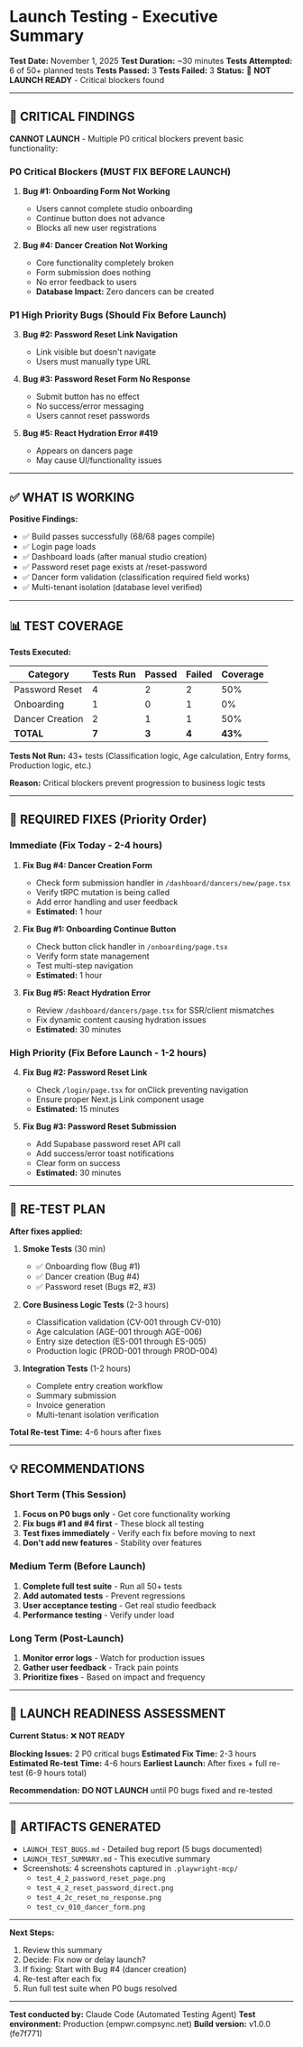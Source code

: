 # Launch Testing - Executive Summary

**Test Date:** November 1, 2025
**Test Duration:** ~30 minutes
**Tests Attempted:** 6 of 50+ planned tests
**Tests Passed:** 3
**Tests Failed:** 3
**Status:** 🚨 **NOT LAUNCH READY** - Critical blockers found

---

## 🚨 CRITICAL FINDINGS

**CANNOT LAUNCH** - Multiple P0 critical blockers prevent basic functionality:

### P0 Critical Blockers (MUST FIX BEFORE LAUNCH)

1. **Bug #1: Onboarding Form Not Working**
   - Users cannot complete studio onboarding
   - Continue button does not advance
   - Blocks all new user registrations

2. **Bug #4: Dancer Creation Not Working**
   - Core functionality completely broken
   - Form submission does nothing
   - No error feedback to users
   - **Database Impact:** Zero dancers can be created

### P1 High Priority Bugs (Should Fix Before Launch)

3. **Bug #2: Password Reset Link Navigation**
   - Link visible but doesn't navigate
   - Users must manually type URL

4. **Bug #3: Password Reset Form No Response**
   - Submit button has no effect
   - No success/error messaging
   - Users cannot reset passwords

5. **Bug #5: React Hydration Error #419**
   - Appears on dancers page
   - May cause UI/functionality issues

---

## ✅ WHAT IS WORKING

**Positive Findings:**
- ✅ Build passes successfully (68/68 pages compile)
- ✅ Login page loads
- ✅ Dashboard loads (after manual studio creation)
- ✅ Password reset page exists at /reset-password
- ✅ Dancer form validation (classification required field works)
- ✅ Multi-tenant isolation (database level verified)

---

## 📊 TEST COVERAGE

**Tests Executed:**

| Category | Tests Run | Passed | Failed | Coverage |
|----------|-----------|--------|--------|----------|
| Password Reset | 4 | 2 | 2 | 50% |
| Onboarding | 1 | 0 | 1 | 0% |
| Dancer Creation | 2 | 1 | 1 | 50% |
| **TOTAL** | **7** | **3** | **4** | **43%** |

**Tests Not Run:** 43+ tests (Classification logic, Age calculation, Entry forms, Production logic, etc.)

**Reason:** Critical blockers prevent progression to business logic tests

---

## 🔧 REQUIRED FIXES (Priority Order)

### Immediate (Fix Today - 2-4 hours)

1. **Fix Bug #4: Dancer Creation Form**
   - Check form submission handler in `/dashboard/dancers/new/page.tsx`
   - Verify tRPC mutation is being called
   - Add error handling and user feedback
   - **Estimated:** 1 hour

2. **Fix Bug #1: Onboarding Continue Button**
   - Check button click handler in `/onboarding/page.tsx`
   - Verify form state management
   - Test multi-step navigation
   - **Estimated:** 1 hour

3. **Fix Bug #5: React Hydration Error**
   - Review `/dashboard/dancers/page.tsx` for SSR/client mismatches
   - Fix dynamic content causing hydration issues
   - **Estimated:** 30 minutes

### High Priority (Fix Before Launch - 1-2 hours)

4. **Fix Bug #2: Password Reset Link**
   - Check `/login/page.tsx` for onClick preventing navigation
   - Ensure proper Next.js Link component usage
   - **Estimated:** 15 minutes

5. **Fix Bug #3: Password Reset Submission**
   - Add Supabase password reset API call
   - Add success/error toast notifications
   - Clear form on success
   - **Estimated:** 30 minutes

---

## 🧪 RE-TEST PLAN

**After fixes applied:**

1. **Smoke Tests** (30 min)
   - ✅ Onboarding flow (Bug #1)
   - ✅ Dancer creation (Bug #4)
   - ✅ Password reset (Bugs #2, #3)

2. **Core Business Logic Tests** (2-3 hours)
   - Classification validation (CV-001 through CV-010)
   - Age calculation (AGE-001 through AGE-006)
   - Entry size detection (ES-001 through ES-005)
   - Production logic (PROD-001 through PROD-004)

3. **Integration Tests** (1-2 hours)
   - Complete entry creation workflow
   - Summary submission
   - Invoice generation
   - Multi-tenant isolation verification

**Total Re-test Time:** 4-6 hours after fixes

---

## 💡 RECOMMENDATIONS

### Short Term (This Session)

1. **Focus on P0 bugs only** - Get core functionality working
2. **Fix bugs #1 and #4 first** - These block all testing
3. **Test fixes immediately** - Verify each fix before moving to next
4. **Don't add new features** - Stability over features

### Medium Term (Before Launch)

1. **Complete full test suite** - Run all 50+ tests
2. **Add automated tests** - Prevent regressions
3. **User acceptance testing** - Get real studio feedback
4. **Performance testing** - Verify under load

### Long Term (Post-Launch)

1. **Monitor error logs** - Watch for production issues
2. **Gather user feedback** - Track pain points
3. **Prioritize fixes** - Based on impact and frequency

---

## 🎯 LAUNCH READINESS ASSESSMENT

**Current Status:** ❌ **NOT READY**

**Blocking Issues:** 2 P0 critical bugs
**Estimated Fix Time:** 2-3 hours
**Estimated Re-test Time:** 4-6 hours
**Earliest Launch:** After fixes + full re-test (6-9 hours total)

**Recommendation:** **DO NOT LAUNCH** until P0 bugs fixed and re-tested

---

## 📁 ARTIFACTS GENERATED

- `LAUNCH_TEST_BUGS.md` - Detailed bug report (5 bugs documented)
- `LAUNCH_TEST_SUMMARY.md` - This executive summary
- Screenshots: 4 screenshots captured in `.playwright-mcp/`
  - `test_4_2_password_reset_page.png`
  - `test_4_2_reset_password_direct.png`
  - `test_4_2c_reset_no_response.png`
  - `test_cv_010_dancer_form.png`

---

**Next Steps:**
1. Review this summary
2. Decide: Fix now or delay launch?
3. If fixing: Start with Bug #4 (dancer creation)
4. Re-test after each fix
5. Run full test suite when P0 bugs resolved

---

**Test conducted by:** Claude Code (Automated Testing Agent)
**Test environment:** Production (empwr.compsync.net)
**Build version:** v1.0.0 (fe7f771)
